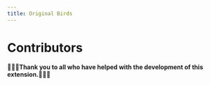 ```yaml
---
title: Original Birds
---
```


# Contributors

**💜💜💜Thank you to all who have helped with the development of this extension.💜💜💜**

<ul id="donor-list">
</ul>

<script>
	const url = 'https://chromestone.github.io/OriginalBirds/supporters.json';

	// Fetch the JSON data from the URL
	fetch(url).then(response => response.json()).then(data => {
		if (typeof data.supporters === 'undefined') {

			console.error("Supporters undefined!");
			return;
		}

		// Get the container element to display the list
		const container = document.getElementById('donor-list');

		// Extract the list of supporters from the JSON data
		const supporters = data.supporters;
		// Loop through the list of supporters and create a list item for each one
		for (const handle of Object.keys(supporters)) {

			// filter for contributors
			if (supporters[handle].type != "contributor") {

				continue;
			}

			const listItem = document.createElement('li');
			const linkElement = document.createElement('a');
			linkElement.href = "https://twitter.com/" + handle;
			linkElement.textContent = "@" + handle;
			listItem.appendChild(linkElement);
			container.appendChild(listItem);
		}
	})
	.catch(error => console.error(error));
</script>
